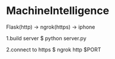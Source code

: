 # MachineIntelligence

Flask(http) -> ngrok(https) -> iphone

1.build server
$ python server.py

2.connect to https
$ ngrok http $PORT
